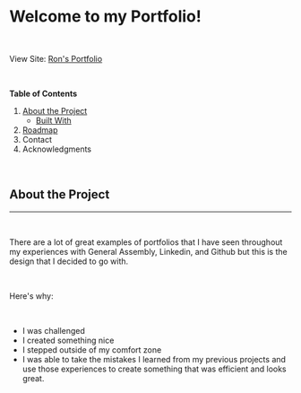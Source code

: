 # Welcome to my Portfolio!

<br>

View Site:  [Ron's Portfolio](https://ronbp95.github.io/port3.0/index.html)

<br>

**Table of Contents**

1. <a href="#about"> About the Project </a>
    - <a href="#built"> Built With</a>
2. <a href="#roadmap"> Roadmap </a>
3. <a> Contact </a>
4. <a> Acknowledgments </a>



<div id="about"></div>

<br>

## **About the Project**
---
<br>

There are a lot of great examples of portfolios that I have seen throughout my experiences with General Assembly, Linkedin, and Github but this is the design that I decided to go with.

<br>

Here's why:

<br>

- I was challenged
- I created something nice
- I stepped outside of my comfort zone
- I was able to take the mistakes I learned from my previous projects and use those experiences to create something that was efficient and looks great.

<br>

<div id="built"> </div>

### **Built With**

<br>

I decided to go with building this portfolio out with HTML, CSS, and Javascript because I wanted to build out a single page application and did not anticipate any need for components which I had previously used in V2 of my portfolio. I also felt that using these technologies were the easiest (for me at least) to customize without the usage of node modules, libraries or any other third party assets. 

<br>

<div id="roadmap"> </div>

## **Roadmap**
---

<br>

1. Working on making the website more responsive to smaller screens and mobile devices
2. Updating the particles.js animation. Will likely code it out by hand since the particles.js library is very taxing on CPU resources.









